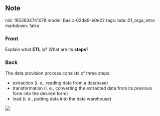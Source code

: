 ## Note
nid: 1653634741078
model: Basic-02d89-e0e22
tags: bda::01_orga_intro
markdown: false

### Front
Explain what <b>ETL</b> is? What are its <b>steps</b>?

### Back
The data provision process consists of three steps:
<ul>
  <li>extraction (i. e., reading data from a database)
  <li>transformation (i. e., converting the extracted data from its
  previous form into the desired form)
  <li>load (i. e., putting data into the data warehouse)
</ul><img src="paste-efdd936b99dc5c27aa171640ae1edaa57ff43233.jpg">
